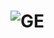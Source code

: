 # ![GE](https://media.vlpt.us/images/azurestefan/post/37a894d3-d473-4a9a-8445-2164d2f58439/image.png)
